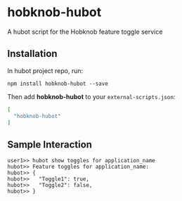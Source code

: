 # hobknob-hubot

A hubot script for the Hobknob feature toggle service

## Installation

In hubot project repo, run:

`npm install hobknob-hubot --save`

Then add **hobknob-hubot** to your `external-scripts.json`:

```json
[
  "hobknob-hubot"
]
```

## Sample Interaction

```
user1>> hubot show toggles for application_name
hubot>> Feature toggles for application_name:
hubot>> {
hubot>>   "Toggle1": true,
hubot>>   "Toggle2": false,
hubot>> }
```
